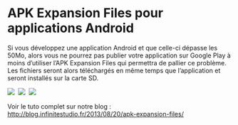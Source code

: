 APK Expansion Files pour applications Android
========================

Si vous développez une application Android et que celle-ci dépasse les 50Mo, alors vous ne pourrez pas publier votre application sur Google Play à moins d’utiliser l’APK Expansion Files qui permettra de pallier ce problème. Les fichiers seront alors téléchargés en même temps que l’application et seront installés sur la carte SD.

<img src="http://blog.infinitestudio.fr/wp-content/uploads/2013/08/Tuto-APKEF-Application-accueil-168x300.png"/>&nbsp;
<img src="http://blog.infinitestudio.fr/wp-content/uploads/2013/08/Tuto-APKEF-Application-s%C3%A9lection-vid%C3%A9o-168x300.png"/>&nbsp;
<img src="http://blog.infinitestudio.fr/wp-content/uploads/2013/08/Tuto-APKEF-Application-lecture-vid%C3%A9o-168x300.png"/>

Voir le tuto complet sur notre blog : http://blog.infinitestudio.fr/2013/08/20/apk-expansion-files/

